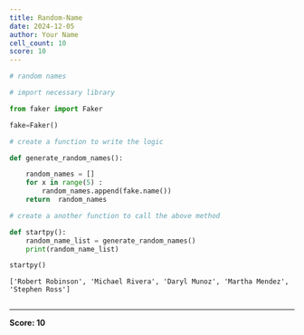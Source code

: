 ```yaml
---
title: Random-Name
date: 2024-12-05
author: Your Name
cell_count: 10
score: 10
---
```


```python
# random names
```


```python
# import necessary library
```


```python
from faker import Faker
```


```python
fake=Faker()
```


```python
# create a function to write the logic
```


```python
def generate_random_names():

    random_names = []
    for x in range(5) :
        random_names.append(fake.name())
    return  random_names  
```


```python
# create a another function to call the above method 
```


```python
def startpy():
    random_name_list = generate_random_names()   
    print(random_name_list)
```


```python
startpy()
```

    ['Robert Robinson', 'Michael Rivera', 'Daryl Munoz', 'Martha Mendez', 'Stephen Ross']



```python

```


---
**Score: 10**
